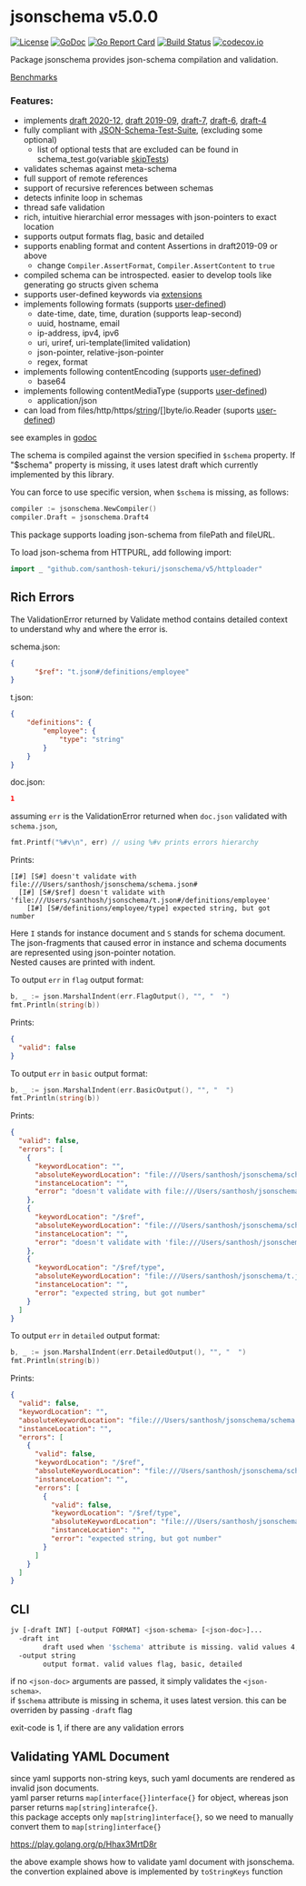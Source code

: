 # jsonschema v5.0.0

[![License](https://img.shields.io/badge/License-Apache%202.0-blue.svg)](https://opensource.org/licenses/Apache-2.0)
[![GoDoc](https://godoc.org/github.com/santhosh-tekuri/jsonschema?status.svg)](https://pkg.go.dev/github.com/santhosh-tekuri/jsonschema/v5)
[![Go Report Card](https://goreportcard.com/badge/github.com/santhosh-tekuri/jsonschema)](https://goreportcard.com/report/github.com/santhosh-tekuri/jsonschema)
[![Build Status](https://github.com/santhosh-tekuri/jsonschema/actions/workflows/go.yaml/badge.svg?branch=master)](https://github.com/santhosh-tekuri/jsonschema/actions/workflows/go.yaml)
[![codecov.io](https://codecov.io/github/santhosh-tekuri/jsonschema/coverage.svg?branch=master)](https://codecov.io/github/santhosh-tekuri/jsonschema?branch=master)

Package jsonschema provides json-schema compilation and validation.

[Benchmarks](https://dev.to/vearutop/benchmarking-correctness-and-performance-of-go-json-schema-validators-3247)

### Features:
 - implements
   [draft 2020-12](https://json-schema.org/specification-links.html#2020-12),
   [draft 2019-09](https://json-schema.org/specification-links.html#draft-2019-09-formerly-known-as-draft-8),
   [draft-7](https://json-schema.org/specification-links.html#draft-7),
   [draft-6](https://json-schema.org/specification-links.html#draft-6),
   [draft-4](https://json-schema.org/specification-links.html#draft-4)
 - fully compliant with [JSON-Schema-Test-Suite](https://github.com/json-schema-org/JSON-Schema-Test-Suite), (excluding some optional)
   - list of optional tests that are excluded can be found in schema_test.go(variable [skipTests](https://github.com/santhosh-tekuri/jsonschema/blob/master/schema_test.go#L26))
 - validates schemas against meta-schema
 - full support of remote references
 - support of recursive references between schemas
 - detects infinite loop in schemas
 - thread safe validation
 - rich, intuitive hierarchial error messages with json-pointers to exact location
 - supports output formats flag, basic and detailed
 - supports enabling format and content Assertions in draft2019-09 or above
   - change `Compiler.AssertFormat`, `Compiler.AssertContent` to `true`
 - compiled schema can be introspected. easier to develop tools like generating go structs given schema
 - supports user-defined keywords via [extensions](https://pkg.go.dev/github.com/santhosh-tekuri/jsonschema/v5/#example-package-Extension)
 - implements following formats (supports [user-defined](https://pkg.go.dev/github.com/santhosh-tekuri/jsonschema/v5/#example-package-UserDefinedFormat))
   - date-time, date, time, duration (supports leap-second)
   - uuid, hostname, email
   - ip-address, ipv4, ipv6
   - uri, uriref, uri-template(limited validation)
   - json-pointer, relative-json-pointer
   - regex, format
 - implements following contentEncoding (supports [user-defined](https://pkg.go.dev/github.com/santhosh-tekuri/jsonschema/v5/#example-package-UserDefinedContent))
   - base64
 - implements following contentMediaType (supports [user-defined](https://pkg.go.dev/github.com/santhosh-tekuri/jsonschema/v5/#example-package-UserDefinedContent))
   - application/json
 - can load from files/http/https/[string](https://pkg.go.dev/github.com/santhosh-tekuri/jsonschema/v5/#example-package-FromString)/[]byte/io.Reader (suports [user-defined](https://pkg.go.dev/github.com/santhosh-tekuri/jsonschema/v5/#example-package-UserDefinedLoader))


see examples in [godoc](https://pkg.go.dev/github.com/santhosh-tekuri/jsonschema/v5)

The schema is compiled against the version specified in `$schema` property.
If "$schema" property is missing, it uses latest draft which currently implemented
by this library.

You can force to use specific version, when `$schema` is missing, as follows:

```go
compiler := jsonschema.NewCompiler()
compiler.Draft = jsonschema.Draft4
```

This package supports loading json-schema from filePath and fileURL.

To load json-schema from HTTPURL, add following import:

```go
import _ "github.com/santhosh-tekuri/jsonschema/v5/httploader"
```

## Rich Errors

The ValidationError returned by Validate method contains detailed context to understand why and where the error is.

schema.json:
```json
{
      "$ref": "t.json#/definitions/employee"
}
```

t.json:
```json
{
    "definitions": {
        "employee": {
            "type": "string"
        }
    }
}
```

doc.json:
```json
1
```

assuming `err` is the ValidationError returned when `doc.json` validated with `schema.json`,
```go
fmt.Printf("%#v\n", err) // using %#v prints errors hierarchy
```
Prints:
```
[I#] [S#] doesn't validate with file:///Users/santhosh/jsonschema/schema.json#
  [I#] [S#/$ref] doesn't validate with 'file:///Users/santhosh/jsonschema/t.json#/definitions/employee'
    [I#] [S#/definitions/employee/type] expected string, but got number
```

Here `I` stands for instance document and `S` stands for schema document.  
The json-fragments that caused error in instance and schema documents are represented using json-pointer notation.  
Nested causes are printed with indent.

To output `err` in `flag` output format:
```go
b, _ := json.MarshalIndent(err.FlagOutput(), "", "  ")
fmt.Println(string(b))
```
Prints:
```json
{
  "valid": false
}
```
To output `err` in `basic` output format:
```go
b, _ := json.MarshalIndent(err.BasicOutput(), "", "  ")
fmt.Println(string(b))
```
Prints:
```json
{
  "valid": false,
  "errors": [
    {
      "keywordLocation": "",
      "absoluteKeywordLocation": "file:///Users/santhosh/jsonschema/schema.json#",
      "instanceLocation": "",
      "error": "doesn't validate with file:///Users/santhosh/jsonschema/schema.json#"
    },
    {
      "keywordLocation": "/$ref",
      "absoluteKeywordLocation": "file:///Users/santhosh/jsonschema/schema.json#/$ref",
      "instanceLocation": "",
      "error": "doesn't validate with 'file:///Users/santhosh/jsonschema/t.json#/definitions/employee'"
    },
    {
      "keywordLocation": "/$ref/type",
      "absoluteKeywordLocation": "file:///Users/santhosh/jsonschema/t.json#/definitions/employee/type",
      "instanceLocation": "",
      "error": "expected string, but got number"
    }
  ]
}
```
To output `err` in `detailed` output format:
```go
b, _ := json.MarshalIndent(err.DetailedOutput(), "", "  ")
fmt.Println(string(b))
```
Prints:
```json
{
  "valid": false,
  "keywordLocation": "",
  "absoluteKeywordLocation": "file:///Users/santhosh/jsonschema/schema.json#",
  "instanceLocation": "",
  "errors": [
    {
      "valid": false,
      "keywordLocation": "/$ref",
      "absoluteKeywordLocation": "file:///Users/santhosh/jsonschema/schema.json#/$ref",
      "instanceLocation": "",
      "errors": [
        {
          "valid": false,
          "keywordLocation": "/$ref/type",
          "absoluteKeywordLocation": "file:///Users/santhosh/jsonschema/t.json#/definitions/employee/type",
          "instanceLocation": "",
          "error": "expected string, but got number"
        }
      ]
    }
  ]
}
```

## CLI

```bash
jv [-draft INT] [-output FORMAT] <json-schema> [<json-doc>]...
  -draft int
    	draft used when '$schema' attribute is missing. valid values 4, 5, 7, 2019, 2020 (default 2020)
  -output string
    	output format. valid values flag, basic, detailed
```

if no `<json-doc>` arguments are passed, it simply validates the `<json-schema>`.  
if `$schema` attribute is missing in schema, it uses latest version. this can be overriden by passing `-draft` flag

exit-code is 1, if there are any validation errors

## Validating YAML Document

since yaml supports non-string keys, such yaml documents are rendered as invalid json documents.  
yaml parser returns `map[interface{}]interface{}` for object, whereas json parser returns `map[string]interafce{}`.  
this package accepts only `map[string]interface{}`, so we need to manually convert them to `map[string]interface{}`

https://play.golang.org/p/Hhax3MrtD8r

the above example shows how to validate yaml document with jsonschema.  
the convertion explained above is implemented by `toStringKeys` function

